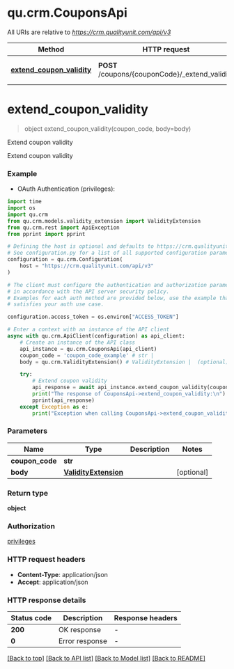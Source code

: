 # qu.crm.CouponsApi

All URIs are relative to *https://crm.qualityunit.com/api/v3*

Method | HTTP request | Description
------------- | ------------- | -------------
[**extend_coupon_validity**](CouponsApi.md#extend_coupon_validity) | **POST** /coupons/{couponCode}/_extend_validity | Extend coupon validity


# **extend_coupon_validity**
> object extend_coupon_validity(coupon_code, body=body)

Extend coupon validity

Extend coupon validity

### Example

* OAuth Authentication (privileges):
```python
import time
import os
import qu.crm
from qu.crm.models.validity_extension import ValidityExtension
from qu.crm.rest import ApiException
from pprint import pprint

# Defining the host is optional and defaults to https://crm.qualityunit.com/api/v3
# See configuration.py for a list of all supported configuration parameters.
configuration = qu.crm.Configuration(
    host = "https://crm.qualityunit.com/api/v3"
)

# The client must configure the authentication and authorization parameters
# in accordance with the API server security policy.
# Examples for each auth method are provided below, use the example that
# satisfies your auth use case.

configuration.access_token = os.environ["ACCESS_TOKEN"]

# Enter a context with an instance of the API client
async with qu.crm.ApiClient(configuration) as api_client:
    # Create an instance of the API class
    api_instance = qu.crm.CouponsApi(api_client)
    coupon_code = 'coupon_code_example' # str | 
    body = qu.crm.ValidityExtension() # ValidityExtension |  (optional)

    try:
        # Extend coupon validity
        api_response = await api_instance.extend_coupon_validity(coupon_code, body=body)
        print("The response of CouponsApi->extend_coupon_validity:\n")
        pprint(api_response)
    except Exception as e:
        print("Exception when calling CouponsApi->extend_coupon_validity: %s\n" % e)
```


### Parameters

Name | Type | Description  | Notes
------------- | ------------- | ------------- | -------------
 **coupon_code** | **str**|  | 
 **body** | [**ValidityExtension**](ValidityExtension.md)|  | [optional] 

### Return type

**object**

### Authorization

[privileges](../README.md#privileges)

### HTTP request headers

 - **Content-Type**: application/json
 - **Accept**: application/json

### HTTP response details
| Status code | Description | Response headers |
|-------------|-------------|------------------|
**200** | OK response |  -  |
**0** | Error response |  -  |

[[Back to top]](#) [[Back to API list]](../README.md#documentation-for-api-endpoints) [[Back to Model list]](../README.md#documentation-for-models) [[Back to README]](../README.md)

